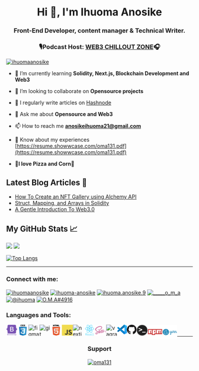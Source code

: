 <h1 align="center">Hi 👋, I'm Ihuoma Anosike</h1>
<h3 align="center">Front-End Developer, content manager & Technical Writer.</h3>
<h3 align="center">🎙Podcast Host: <a href="https://open.spotify.com/show/0Wz7bQb8d11SgILf6js4e6">WEB3 CHILLOUT ZONE</a>🎧</h3>

<p align="left"> <a href="https://twitter.com/ihuomaanosike" target="blank"><img src="https://img.shields.io/twitter/follow/ihuomaanosike?logo=twitter&style=for-the-badge" alt="ihuomaanosike" /></a> </p>

- 🌱 I’m currently learning **Solidity, Next.js, Blockchain Development and Web3**

- 👯 I’m looking to collaborate on **Opensource projects**

- 📝 I regularly write articles on [Hashnode](https://ihuomablog.hashnode.dev/)

- 💬 Ask me about **Opensource and Web3**

- 📫 How to reach me **anosikeihuoma21@gmail.com**

- 📄 Know about my experiences [https://resume.showwcase.com/oma131.pdf](https://resume.showwcase.com/oma131.pdf)

- 🍕**I love Pizza and Corn**🌽

## Latest Blog Articles 📝

<!-- BLOG-POST-LIST:START -->
- [How To Create an NFT Gallery using Alchemy API](https://ihuomablog.hashnode.dev/how-to-create-an-nft-gallery)
- [Struct, Mapping, and Arrays in Solidity](https://ihuomablog.hashnode.dev/struct-mappings-and-array-in-solidity)
- [A Gentle Introduction To Web3.0](https://ihuomablog.hashnode.dev/a-gentle-introduction-to-web-30)
<!-- BLOG-POST-LIST:END -->

## My GitHub Stats &#x1f4c8;
<p>
  <img width="48%" src="https://github-readme-stats.vercel.app/api?username=oma131&show_icons=true&theme=tokyonight" />
  <img width="48%" src="https://github-readme-streak-stats.herokuapp.com/?user=oma131&theme=tokyonight" />
 

[![Top Langs](https://github-readme-stats.vercel.app/api/top-langs/?username=oma131&hide=java,html,css&theme=radical)](https://github.com/anuraghazra/github-readme-stats) 

</p>

---

<h3 align="left">Connect with me:</h3>
<p align="left">
<a href="https://twitter.com/ihuomaanosike" target="blank"><img align="center" src="https://raw.githubusercontent.com/rahuldkjain/github-profile-readme-generator/master/src/images/icons/Social/twitter.svg" alt="ihuomaanosike" height="30" width="40" /></a>
<a href="https://linkedin.com/in/ihuoma-anosike" target="blank"><img align="center" src="https://raw.githubusercontent.com/rahuldkjain/github-profile-readme-generator/master/src/images/icons/Social/linked-in-alt.svg" alt="ihuoma-anosike" height="30" width="40" /></a>
<a href="https://fb.com/ihuoma.anosike.9" target="blank"><img align="center" src="https://raw.githubusercontent.com/rahuldkjain/github-profile-readme-generator/master/src/images/icons/Social/facebook.svg" alt="ihuoma.anosike.9" height="30" width="40" /></a>
<a href="https://instagram.com/_____o_m_a" target="blank"><img align="center" src="https://raw.githubusercontent.com/rahuldkjain/github-profile-readme-generator/master/src/images/icons/Social/instagram.svg" alt="_____o_m_a" height="30" width="40" /></a>
<a href="https://hashnode.com/@ihuoma" target="blank"><img align="center" src="https://raw.githubusercontent.com/rahuldkjain/github-profile-readme-generator/master/src/images/icons/Social/hashnode.svg" alt="@ihuoma" height="30" width="40" /></a>
<a href="https://discord.gg/O.M.A#4916" target="blank"><img align="center" src="https://raw.githubusercontent.com/rahuldkjain/github-profile-readme-generator/master/src/images/icons/Social/discord.svg" alt="O.M.A#4916" height="30" width="40" /></a>
</p>

<h3 align="left">Languages and Tools:</h3>
<p align="left"> 
  <img align="left" src="https://raw.githubusercontent.com/devicons/devicon/master/icons/bootstrap/bootstrap-plain-wordmark.svg" alt="bootstrap" width="30" height="30"/> 
  <img align="left" src="https://raw.githubusercontent.com/devicons/devicon/master/icons/css3/css3-original-wordmark.svg" alt="css3" width="30" height="30"/> 
  <img align="left" src="https://www.vectorlogo.zone/logos/figma/figma-icon.svg" alt="figma" width="30" height="30"/> 
  <img align="left" src="https://www.vectorlogo.zone/logos/git-scm/git-scm-icon.svg" alt="git" width="30" height="30"/> 
  <img align="left" src="https://raw.githubusercontent.com/devicons/devicon/master/icons/html5/html5-original-wordmark.svg" alt="html5" width="30" height="30"/> 
  <img align="left" src="https://raw.githubusercontent.com/devicons/devicon/master/icons/javascript/javascript-original.svg" alt="javascript" width="30" height="30"/> 
  <img align="left" src="https://cdn.worldvectorlogo.com/logos/nextjs-2.svg" alt="nextjs" width="30" height="30"/>
  <img align="left" src="https://raw.githubusercontent.com/devicons/devicon/master/icons/react/react-original-wordmark.svg" alt="react" width="30" height="30"/>  
  <img align="left" src="https://raw.githubusercontent.com/devicons/devicon/master/icons/sass/sass-original.svg" alt="sass" width="30" height="30"/> 
  <img align="left" src="https://www.vectorlogo.zone/logos/vagrantup/vagrantup-icon.svg" alt="vagrant" width="30" height="30"/> 
  <img align="left" src="https://raw.githubusercontent.com/github/explore/80688e429a7d4ef2fca1e82350fe8e3517d3494d/topics/visual-studio-code/visual-studio-code.png" alt="VSCode" width="26px"/>
  <img align="left" src="https://raw.githubusercontent.com/github/explore/78df643247d429f6cc873026c0622819ad797942/topics/github/github.png" alt="GitHub" width="26px"/>
  <img align="left" src="https://raw.githubusercontent.com/github/explore/80688e429a7d4ef2fca1e82350fe8e3517d3494d/topics/terminal/terminal.png" alt="Terminal" width="30px"/>
  <img align="left" src="https://github.com/devicons/devicon/blob/master/icons/npm/npm-original-wordmark.svg" alt="npm" width="40" />
  <img align="left" src="https://github.com/devicons/devicon/blob/master/icons/yarn/yarn-original-wordmark.svg" alt="yarn" width="40" />
</p>
<br>

<hr height="2px"/>
<h3 align="center">Support</h3>
<p align="center"><a href="https://www.buymeacoffee.com/oma131"> <img align="center" src="https://cdn.buymeacoffee.com/buttons/v2/default-yellow.png" height="50" width="210" alt="oma131" /></a></p><br><br>
